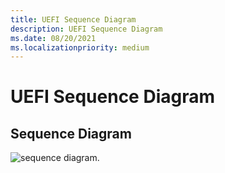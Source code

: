 ```yaml
---
title: UEFI Sequence Diagram
description: UEFI Sequence Diagram
ms.date: 08/20/2021
ms.localizationpriority: medium
---
```


# UEFI Sequence Diagram

## Sequence Diagram

![sequence diagram.](images/efi-usbfn-sequence.png)
